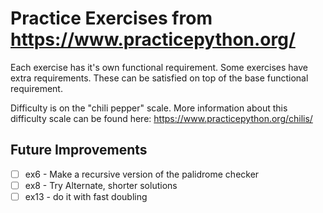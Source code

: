 # Practice Exercises from https://www.practicepython.org/
Each exercise has it's own functional requirement. 
Some exercises have extra requirements. These can be satisfied on top of the base functional requirement.

Difficulty is on the "chili pepper" scale.
More information about this difficulty scale can be found here:
https://www.practicepython.org/chilis/

## Future Improvements
- [ ] ex6 - Make a recursive version of the palidrome checker
- [ ] ex8 - Try Alternate, shorter solutions
- [ ] ex13 - do it with fast doubling
